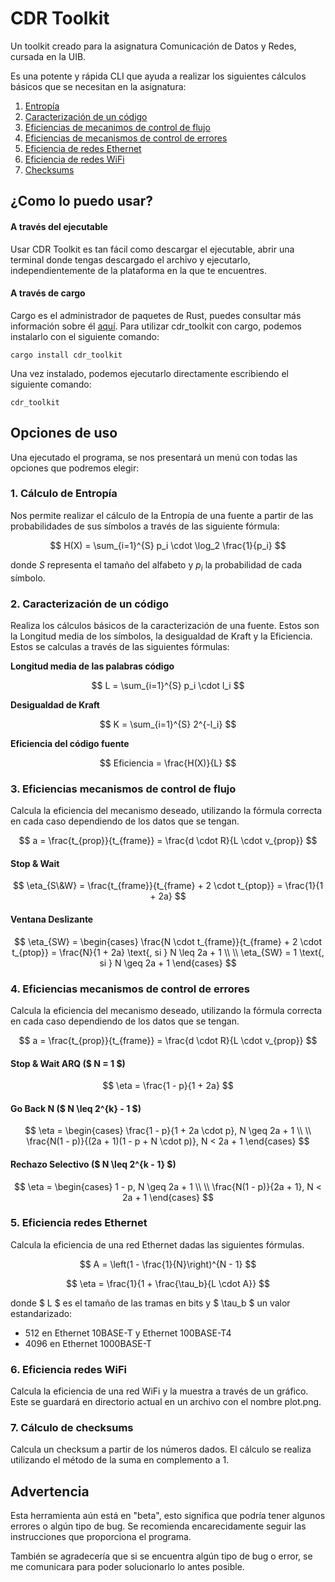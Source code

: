 # CDR Toolkit

Un toolkit creado para la asignatura Comunicación de Datos y Redes, cursada en la UIB.

Es una potente y rápida CLI que ayuda a realizar los siguientes cálculos básicos que se
necesitan en la asignatura:

1. [Entropía](#1-cálculo-de-entropía)
2. [Caracterización de un código](#2-caracterización-de-un-código)
3. [Eficiencias de mecanimos de control de flujo](#3-eficiencias-mecanismos-de-control-de-flujo)
4. [Eficiencias de mecanismos de control de errores](#4-eficiencias-mecanismos-de-control-de-errores)
5. [Eficiencia de redes Ethernet](#5-eficiencia-redes-ethernet)
6. [Eficiencia de redes WiFi](#6-eficiencia-redes-wifi)
7. [Checksums](#7-cálculo-de-checksums)
   
## ¿Como lo puedo usar?

#### A través del ejecutable

Usar CDR Toolkit es tan fácil como descargar el ejecutable, abrir una terminal donde tengas descargado el archivo y ejecutarlo, independientemente de la plataforma en la que te encuentres.

#### A través de cargo

Cargo es el administrador de paquetes de Rust, puedes consultar más información sobre él [aquí](https://doc.rust-lang.org/cargo/).
Para utilizar cdr_toolkit con cargo, podemos instalarlo con el siguiente comando:

```shell
cargo install cdr_toolkit
```

Una vez instalado, podemos ejecutarlo directamente escribiendo el siguiente comando:

```shell
cdr_toolkit
```

## Opciones de uso

Una ejecutado el programa, se nos presentará un menú con todas las opciones que podremos elegir:

### 1. Cálculo de Entropía

Nos permite realizar el cálculo de la Entropía de una fuente a partir de las probabilidades de sus símbolos a través de las siguiente fórmula:

$$ H(X) = \sum_{i=1}^{S} p_i \cdot \log_2 \frac{1}{p_i} $$

donde $S$ representa el tamaño del alfabeto y $p_i$ la probabilidad de cada símbolo.

### 2. Caracterización de un código

Realiza los cálculos básicos de la caracterización de una fuente. Estos son la Longitud media de los símbolos, la desigualdad de Kraft y la Eficiencia.
Estos se calculas a través de las siguientes fórmulas:

**Longitud media de las palabras código**

$$ L = \sum_{i=1}^{S} p_i \cdot l_i $$

**Desigualdad de Kraft**

$$ K = \sum_{i=1}^{S} 2^{-l_i} $$

**Eficiencia del código fuente**

$$ Eficiencia = \frac{H(X)}{L} $$

### 3. Eficiencias mecanismos de control de flujo

Calcula la eficiencia del mecanismo deseado, utilizando la fórmula correcta en cada caso dependiendo de los datos que se tengan.

$$ a = \frac{t_{prop}}{t_{frame}} = \frac{d \cdot R}{L \cdot v_{prop}} $$

#### Stop & Wait

$$ \eta_{S\&W} = \frac{t_{frame}}{t_{frame} + 2 \cdot t_{ptop}} = \frac{1}{1 + 2a} $$

#### Ventana Deslizante

$$ \eta_{SW} = \begin{cases} \frac{N \cdot t_{frame}}{t_{frame} + 2 \cdot t_{ptop}} = \frac{N}{1 + 2a} \text{, si } N \leq 2a + 1 \\ \\ \eta_{SW} = 1 \text{, si } N \geq 2a + 1 \end{cases} $$

### 4. Eficiencias mecanismos de control de errores

Calcula la eficiencia del mecanismo deseado, utilizando la fórmula correcta en cada caso dependiendo de los datos que se tengan.

$$ a = \frac{t_{prop}}{t_{frame}} = \frac{d \cdot R}{L \cdot v_{prop}} $$

#### Stop & Wait ARQ ($ N = 1 $)

$$ \eta = \frac{1 - p}{1 + 2a} $$

#### Go Back N ($ N \leq 2^{k} - 1 $)

$$ \eta = \begin{cases} \frac{1 - p}{1 + 2a \cdot p}, N \geq 2a + 1 \\ \\ \frac{N(1 - p)}{(2a + 1)(1 - p + N \cdot p)}, N < 2a + 1 \end{cases} $$

#### Rechazo Selectivo ($ N \leq 2^{k - 1} $)

$$ \eta = \begin{cases} 1 - p, N \geq 2a + 1 \\ \\ \frac{N(1 - p)}{2a + 1}, N < 2a + 1 \end{cases} $$

### 5. Eficiencia redes Ethernet

Calcula la eficiencia de una red Ethernet dadas las siguientes fórmulas.

$$ A = \left(1 - \frac{1}{N}\right)^{N - 1} $$

$$ \eta = \frac{1}{1 + \frac{\tau_b}{L \cdot A}} $$

donde $ L $ es el tamaño de las tramas en bits y $ \tau_b $ un valor estandarizado:

- 512 en Ethernet 10BASE-T y Ethernet 100BASE-T4
- 4096 en Ethernet 1000BASE-T

### 6. Eficiencia redes WiFi

Calcula la eficiencia de una red WiFi y la muestra a través de un gráfico. Este se guardará en directorio actual en un archivo con el nombre plot.png.

### 7. Cálculo de checksums

Calcula un checksum a partir de los números dados. El cálculo se realiza utilizando el método de la suma en complemento a 1.

## Advertencia

Esta herramienta aún está en "beta", esto significa que podría tener algunos errores
o algún tipo de bug. Se recomienda encarecidamente seguir las instrucciones que
proporciona el programa.

También se agradecería que si se encuentra algún tipo de bug o error, se me comunicara
para poder solucionarlo lo antes posible.